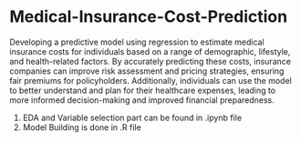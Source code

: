 # Medical-Insurance-Cost-Prediction
Developing a predictive model using regression to estimate medical insurance costs for individuals based on a range of demographic, lifestyle, and health-related factors. By accurately predicting these costs, insurance companies can improve risk assessment and pricing strategies, ensuring fair premiums for policyholders. Additionally, individuals can use the model to better understand and plan for their healthcare expenses, leading to more informed decision-making and improved financial preparedness.

1. EDA and Variable selection part can be found in .ipynb file
2. Model Building is done in .R file
   
